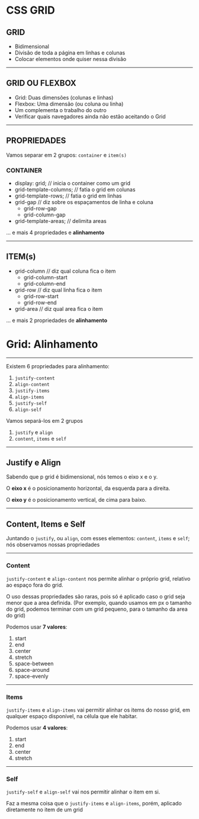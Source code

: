 # CSS GRID

## GRID

- Bidimensional
- Divisão de toda a página em linhas e colunas
- Colocar elementos onde quiser nessa divisão

---

## GRID OU FLEXBOX

- Grid: Duas dimensões (colunas e linhas)
- Flexbox: Uma dimensão (ou coluna ou linha)
- Um complementa o trabalho do outro
- Verificar quais navegadores ainda não estão aceitando o Grid

---

## PROPRIEDADES

Vamos separar em 2 grupos:
`container` e `item(s)`

### CONTAINER

- display: grid; // inicia o container como um grid
- grid-template-columns; // fatia o grid em colunas
- grid-template-rows; // fatia o grid em linhas
- grid-gap // diz sobre os espaçamentos de linha e coluna
  - grid-row-gap
  - grid-column-gap
- grid-template-areas; // delimita areas

... e mais 4 propriedades e **alinhamento**


---
## ITEM(s)

- grid-column // diz qual coluna fica o item
  - grid-column-start
  - grid-column-end
- grid-row // diz qual linha fica o item
  - grid-row-start
  - grid-row-end
- grid-area // diz qual area fica o item

... e mais 2 propriedades de **alinhamento**

# Grid: Alinhamento
---

Existem 6 propriedades para alinhamento:
1. `justify-content`
2. `align-content`
3. `justify-items`
4. `align-items`
5. `justify-self`
6. `align-self`

Vamos separá-los em 2 grupos
1. `justify` e `align`
2. `content`, `items` e `self`

---

## Justify e Align

Sabendo que p grid é bidimensional, nós temos o eixo x e o y.

O **eixo x** é o posicionamento horizontal, da esquerda para a direita.

O **eixo y** é o posicionamento vertical, de cima para baixo.

---

## Content, Items e Self

Juntando o `justify`, ou `align`, com esses elementos: `content`, `items`  e `self`; nós observamos  nossas propriedades

---

### Content

`justify-content` e `align-content` nos permite alinhar o próprio grid, relativo ao espaço fora do grid.

O uso dessas propriedades são raras, pois só é aplicado caso o grid seja menor que a area definida.
(Por exemplo, quando usamos em px o tamanho do grid, podemos terminar com um grid pequeno, para o tamanho da area do grid)


Podemos usar **7 valores**:
1. start
2. end
3. center
4. stretch
5. space-between
6. space-around
7. space-evenly

---
 
### Items

`justify-items` e `align-items` vai permitir alinhar os items do nosso grid, em qualquer espaço disponível, na célula que ele habitar.

Podemos usar **4 valores**:
1. start
2. end
3. center
4. stretch

---
### Self

`justify-self` e `align-self` vai nos permitir alinhar o item em si.

Faz a mesma coisa que o `justify-items` e `align-items`, porém, aplicado diretamente no item de um grid
